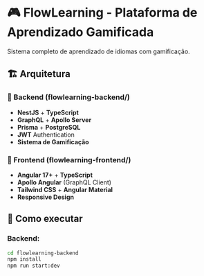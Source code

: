 # 🎮 FlowLearning - Plataforma de Aprendizado Gamificada

Sistema completo de aprendizado de idiomas com gamificação.

## 🏗️ Arquitetura

### 🔧 Backend (flowlearning-backend/)
- **NestJS** + **TypeScript**
- **GraphQL** + **Apollo Server**
- **Prisma** + **PostgreSQL**
- **JWT** Authentication
- **Sistema de Gamificação**

### 🎨 Frontend (flowlearning-frontend/)
- **Angular 17+** + **TypeScript**
- **Apollo Angular** (GraphQL Client)
- **Tailwind CSS** + **Angular Material**
- **Responsive Design**

## 🚀 Como executar

### Backend:
```bash
cd flowlearning-backend
npm install
npm run start:dev
